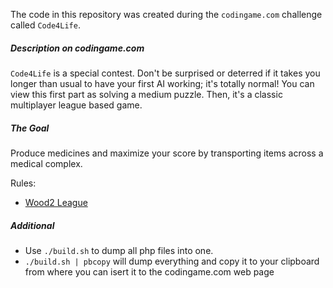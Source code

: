 The code in this repository was created during the `codingame.com` challenge called `Code4Life`.

##### Description on codingame.com
`Code4Life` is a special contest. 
Don't be surprised or deterred if it takes you longer than usual to have your first AI working; 
it's totally normal! You can view this first part as solving a medium puzzle. 
Then, it's a classic multiplayer league based game.

##### The Goal
Produce medicines and maximize your score by transporting items across a medical complex.

Rules:
* [Wood2 League](rules/wood2.md)

##### Additional
* Use `./build.sh` to dump all php files into one.
* `./build.sh | pbcopy` will dump everything and copy it to your clipboard from where you can isert it to the codingame.com web page
